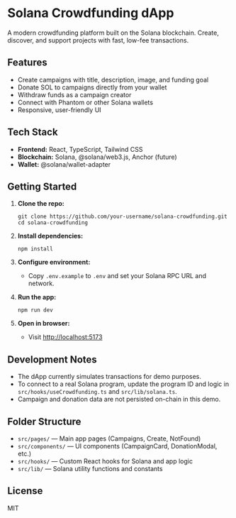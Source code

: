 # Solana Crowdfunding dApp

A modern crowdfunding platform built on the Solana blockchain. Create, discover, and support projects with fast, low-fee transactions.

## Features

- Create campaigns with title, description, image, and funding goal
- Donate SOL to campaigns directly from your wallet
- Withdraw funds as a campaign creator
- Connect with Phantom or other Solana wallets
- Responsive, user-friendly UI

## Tech Stack

- **Frontend:** React, TypeScript, Tailwind CSS
- **Blockchain:** Solana, @solana/web3.js, Anchor (future)
- **Wallet:** @solana/wallet-adapter

## Getting Started

1. **Clone the repo:**
   ```
   git clone https://github.com/your-username/solana-crowdfunding.git
   cd solana-crowdfunding
   ```

2. **Install dependencies:**
   ```
   npm install
   ```

3. **Configure environment:**
   - Copy `.env.example` to `.env` and set your Solana RPC URL and network.

4. **Run the app:**
   ```
   npm run dev
   ```

5. **Open in browser:**
   - Visit [http://localhost:5173](http://localhost:5173)

## Development Notes

- The dApp currently simulates transactions for demo purposes.
- To connect to a real Solana program, update the program ID and logic in `src/hooks/useCrowdfunding.ts` and `src/lib/solana.ts`.
- Campaign and donation data are not persisted on-chain in this demo.

## Folder Structure

- `src/pages/` — Main app pages (Campaigns, Create, NotFound)
- `src/components/` — UI components (CampaignCard, DonationModal, etc.)
- `src/hooks/` — Custom React hooks for Solana and app logic
- `src/lib/` — Solana utility functions and constants

## License

MIT
